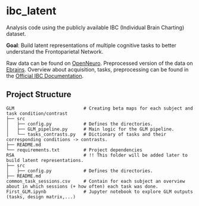 # ibc_latent
Analysis code using the publicly available IBC (Individual Brain Charting) dataset.

**Goal**: Build latent representations of multiple cognitive tasks to better understand the Frontoparietal Network.

Raw data can be found on [OpenNeuro](https://openneuro.org/datasets/ds002685/versions/1.3.1). Preprocessed version of the data on [Ebrains](https://search.kg.ebrains.eu/instances/44214176-0e8c-48de-8cff-4b6f9593415d). Overview about acquisition, tasks, preprocessing can be found in the [Official IBC Documentation](https://individual-brain-charting.github.io/docs/tasks.html#attention).

## Project Structure

```
GLM                          # Creating beta maps for each subject and task condition/contrast
├── src                      
│   ├── config.py            # Defines the directories.
│   ├── GLM_pipeline.py      # Main logic for the GLM pipeline.
│   └── tasks_contrasts.py   # Dictionary of tasks and their corresponding conditions -> contrasts.
├── README.md                
└── requirements.txt         # Project dependencies
RSA                          # !! This folder will be added later to build latent representations.
├── src                      
│   ├── config.py            # Defines the directories.
├── README.md                
common_task_sessions.csv     # Contain for each subject an overview about in which sessions (+ how often) each task was done.
First_GLM.ipynb              # Jupyter notebook to explore GLM outputs (tasks, design matrix,...)
```
